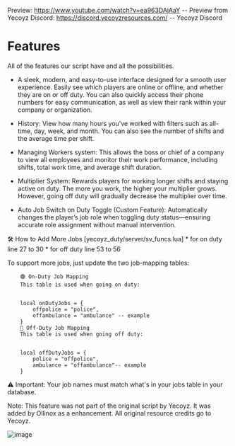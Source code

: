 Preview: https://www.youtube.com/watch?v=ea963DAjAaY -- Preview from Yecoyz 
Discord: https://discord.yecoyzresources.com/ -- Yecoyz Discord

# Features
All of the features our script have and all the possibilities.

- A sleek, modern, and easy-to-use interface designed for a smooth user experience. Easily see which players are online or offline, and whether they are on or off duty. You can also quickly access their phone numbers for easy communication, as well as view their rank within your company or organization.

- History: View how many hours you’ve worked with filters such as all-time, day, week, and month. You can also see the number of shifts and the average time per shift.

- Managing Workers system: This allows the boss or chief of a company to view all employees and monitor their work performance, including shifts, total work time, and average shift duration.

- Multiplier System: Rewards players for working longer shifts and staying active on duty. The more you work, the higher your multiplier grows. However, going off duty will gradually decrease the multiplier over time.

- Auto Job Switch on Duty Toggle (Custom Feature): Automatically changes the player’s job role when toggling duty status—ensuring accurate role assignment without manual intervention.

🛠️ How to Add More Jobs [yecoyz_duty/server/sv_funcs.lua]
                        * for on duty line 27 to 30 
                        * for off duty line 53 to 56

To support more jobs, just update the two job-mapping tables: 

        🟢 On-Duty Job Mapping
        This table is used when going on duty: 


        local onDutyJobs = {
            offpolice = "police",
            offambulance = "ambulance" -- example
        }
        🔴 Off-Duty Job Mapping
        This table is used when going off duty:


        local offDutyJobs = {
            police = "offpolice",
            ambulance = "offambulance"-- example
        }

⚠️ Important: Your job names must match what's in your jobs table in your database.

Note: This feature was not part of the original script by Yecoyz. It was added by Ollinox as a enhancement. All original resource credits go to Yecoyz.

![image](https://github.com/user-attachments/assets/49bc89a7-bb81-4d07-89cc-d911d11068bc)
